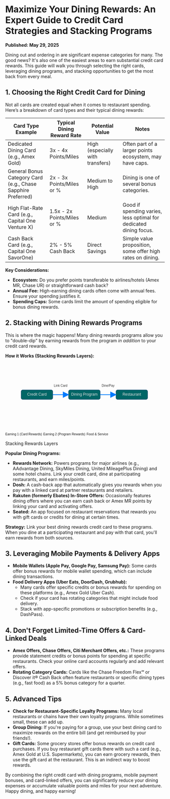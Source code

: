 # Maximize Your Dining Rewards: An Expert Guide to Credit Card Strategies and Stacking Programs

**Published: May 29, 2025**

Dining out and ordering in are significant expense categories for many. The good news? It's also one of the easiest areas to earn substantial credit card rewards. This guide will walk you through selecting the right cards, leveraging dining programs, and stacking opportunities to get the most back from every meal.

## 1. Choosing the Right Credit Card for Dining

Not all cards are created equal when it comes to restaurant spending. Here’s a breakdown of card types and their typical dining rewards:

| Card Type Example           | Typical Dining Reward Rate | Potential Value           | Notes                                   |
|-----------------------------|----------------------------|---------------------------|-----------------------------------------|
| Dedicated Dining Card (e.g., Amex Gold) | 3x - 4x Points/Miles       | High (especially with transfers) | Often part of a larger points ecosystem, may have caps. |
| General Bonus Category Card (e.g., Chase Sapphire Preferred) | 2x - 3x Points/Miles or %  | Medium to High            | Dining is one of several bonus categories. |
| High Flat-Rate Card (e.g., Capital One Venture X)         | 1.5x - 2x Points/Miles or % | Medium                    | Good if spending varies, less optimal for dedicated dining focus. |
| Cash Back Card (e.g., Capital One SavorOne)              | 2% - 5% Cash Back          | Direct Savings            | Simple value proposition, some offer high rates on dining. |

**Key Considerations:**
*   **Ecosystem:** Do you prefer points transferable to airlines/hotels (Amex MR, Chase UR) or straightforward cash back?
*   **Annual Fee:** High-earning dining cards often come with annual fees. Ensure your spending justifies it.
*   **Spending Caps:** Some cards limit the amount of spending eligible for bonus dining rewards.

## 2. Stacking with Dining Rewards Programs

This is where the magic happens! Many dining rewards programs allow you to "double-dip" by earning rewards from the program *in addition* to your credit card rewards.

**How it Works (Stacking Rewards Layers):**

<svg width="500" height="200" xmlns="http://www.w3.org/2000/svg">
  <style>
    .node { fill: #006666; stroke: #003366; stroke-width: 1; }
    .text { font-family: sans-serif; font-size: 12px; text-anchor: middle; fill: #E0E0E0; }
    .line { stroke: #007BFF; stroke-width: 2; marker-end: url(#arrow); }
    .label { font-family: sans-serif; font-size: 10px; text-anchor: middle; fill: #333; }
  </style>
  <defs>
    <marker id="arrow" markerWidth="10" markerHeight="10" refX="9" refY="5" orient="auto">
      <path d="M0,0 L10,5 L0,10 Z" fill="#007BFF" />
    </marker>
  </defs>

  <rect x="50" y="85" width="100" height="30" rx="5" class="node"/>
  <text x="100" y="103" class="text">Credit Card</text>

  <rect x="200" y="85" width="100" height="30" rx="5" class="node"/>
  <text x="250" y="103" class="text">Dining Program</text>

  <rect x="350" y="85" width="100" height="30" rx="5" class="node"/>
  <text x="400" y="103" class="text">Restaurant</text>

  <line x1="150" y1="100" x2="200" y2="100" class="line"/>
  <text x="175" y="75" class="label">Link Card</text>

  <line x1="300" y1="100" x2="350" y2="100" class="line"/>
   <text x="325" y="75" class="label">Dine/Pay</text>


  <text x="100" y="135" class="label">Earning 1 (Card Rewards)</text>
  <text x="250" y="135" class="label">Earning 2 (Program Rewards)</text>
  <text x="400" y="135" class="label">Food & Service</text>

  <text x="250" y="25" font-family="sans-serif" font-size="16" text-anchor="middle" fill="#333">Stacking Rewards Layers</text>
</svg>

**Popular Dining Programs:**
*   **Rewards Network:** Powers programs for major airlines (e.g., AAdvantage Dining, SkyMiles Dining, United MileagePlus Dining) and some hotel chains. Link your credit card, dine at participating restaurants, and earn miles/points.
*   **Dosh:** A cash-back app that automatically gives you rewards when you pay with a linked card at partner restaurants and retailers.
*   **Rakuten (formerly Ebates) In-Store Offers:** Occasionally features dining offers where you can earn cash back or Amex MR points by linking your card and activating offers.
*   **Seated:** An app focused on restaurant reservations that rewards you with gift cards or credits for dining at certain times.

**Strategy:** Link your best dining rewards credit card to these programs. When you dine at a participating restaurant and pay with that card, you'll earn rewards from both sources.

## 3. Leveraging Mobile Payments & Delivery Apps

*   **Mobile Wallets (Apple Pay, Google Pay, Samsung Pay):** Some cards offer bonus rewards for mobile wallet spending, which can include dining transactions.
*   **Food Delivery Apps (Uber Eats, DoorDash, Grubhub):**
    *   Many cards offer specific credits or bonus rewards for spending on these platforms (e.g., Amex Gold Uber Cash).
    *   Check if your card has rotating categories that might include food delivery.
    *   Stack with app-specific promotions or subscription benefits (e.g., DashPass).

## 4. Don't Forget Limited-Time Offers & Card-Linked Deals

*   **Amex Offers, Chase Offers, Citi Merchant Offers, etc.:** These programs provide statement credits or bonus points for spending at specific restaurants. Check your online card accounts regularly and add relevant offers.
*   **Rotating Category Cards:** Cards like the Chase Freedom Flex℠ or Discover it® Cash Back often feature restaurants or specific dining types (e.g., fast food) as a 5% bonus category for a quarter.

## 5. Advanced Tips

*   **Check for Restaurant-Specific Loyalty Programs:** Many local restaurants or chains have their own loyalty programs. While sometimes small, these can add up.
*   **Group Dining:** If you're paying for a group, use your best dining card to maximize rewards on the entire bill (and get reimbursed by your friends!).
*   **Gift Cards:** Some grocery stores offer bonus rewards on credit card purchases. If you buy restaurant gift cards there with such a card (e.g., Amex Gold at U.S. Supermarkets), you can earn grocery rewards, then use the gift card at the restaurant. This is an indirect way to boost rewards.

By combining the right credit card with dining programs, mobile payment bonuses, and card-linked offers, you can significantly reduce your dining expenses or accumulate valuable points and miles for your next adventure. Happy dining, and happy earning!

